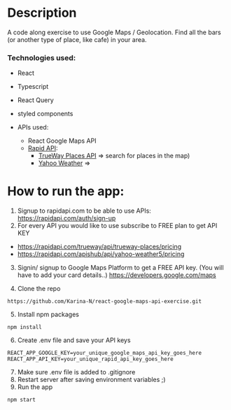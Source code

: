 # Description

A code along exercise to use Google Maps / Geolocation.
Find all the bars (or another type of place, like cafe) in your area.

### Technologies used:

- React
- Typescript

- React Query
- styled components

- APIs used:
  - React Google Maps API
  - [Rapid API](https://rapidapi.com):
    - [TrueWay Places API](https://rapidapi.com/trueway/api/trueway-places) => search for places in the map)
    - [Yahoo Weather](https://rapidapi.com/apishub/api/yahoo-weather5) =>

# How to run the app:

1. Signup to rapidapi.com to be able to use APIs: https://rapidapi.com/auth/sign-up
2. For every API you would like to use subscribe to FREE plan to get API KEY

- https://rapidapi.com/trueway/api/trueway-places/pricing
- https://rapidapi.com/apishub/api/yahoo-weather5/pricing

3. Signin/ signup to Google Maps Platform to get a FREE API key. (You will have to add your card details..)
   https://developers.google.com/maps

4. Clone the repo

```
https://github.com/Karina-N/react-google-maps-api-exercise.git
```

5. Install npm packages

```
npm install
```

6. Create .env file and save your API keys

```
REACT_APP_GOOGLE_KEY=your_unique_google_maps_api_key_goes_here
REACT_APP_API_KEY=your_unique_rapid_api_key_goes_here
```

7. Make sure .env file is added to .gitignore
8. Restart server after saving environment variables ;)
9. Run the app

```
npm start
```
